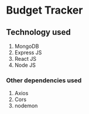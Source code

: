 # Budget Tracker
## Technology used
1. MongoDB
2. Express JS
3. React JS
4. Node JS

### Other dependencies used
1. Axios
2. Cors
3. nodemon
